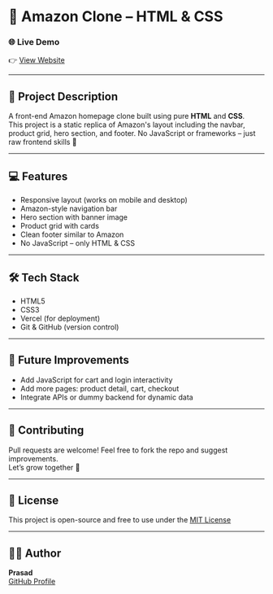 # 🛒 Amazon Clone – HTML & CSS

### 🌐 Live Demo  
👉 [View Website](https://amazon-clone-tan-omega-73.vercel.app)

---

## 📌 Project Description  
A front-end Amazon homepage clone built using pure **HTML** and **CSS**.  
This project is a static replica of Amazon's layout including the navbar, product grid, hero section, and footer. No JavaScript or frameworks – just raw frontend skills 💪

---

## 💻 Features

- Responsive layout (works on mobile and desktop)
- Amazon-style navigation bar
- Hero section with banner image
- Product grid with cards
- Clean footer similar to Amazon
- No JavaScript – only HTML & CSS

---

## 🛠️ Tech Stack

- HTML5  
- CSS3  
- Vercel (for deployment)  
- Git & GitHub (version control)

---

## 🚧 Future Improvements

- Add JavaScript for cart and login interactivity  
- Add more pages: product detail, cart, checkout  
- Integrate APIs or dummy backend for dynamic data  

---

## 🤝 Contributing

Pull requests are welcome! Feel free to fork the repo and suggest improvements.  
Let’s grow together 💫

---

## 📜 License

This project is open-source and free to use under the [MIT License](LICENSE)

---

## 🙋‍♂️ Author

**Prasad**  
[GitHub Profile](https://github.com/Prasad1316) 
